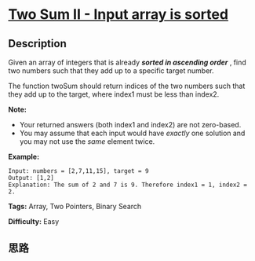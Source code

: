 # [Two Sum II - Input array is sorted][title]

## Description

Given an array of integers that is already **_sorted in ascending order_** ,
find two numbers such that they add up to a specific target number.

The function twoSum should return indices of the two numbers such that they
add up to the target, where index1 must be less than index2.

**Note:**

  * Your returned answers (both index1 and index2) are not zero-based.
  * You may assume that each input would have _exactly_ one solution and you may not use the _same_ element twice.

**Example:**
            Input: numbers = [2,7,11,15], target = 9    Output: [1,2]    Explanation: The sum of 2 and 7 is 9. Therefore index1 = 1, index2 = 2.


**Tags:** Array, Two Pointers, Binary Search

**Difficulty:** Easy

## 思路

[title]: https://leetcode.com/problems/two-sum-ii-input-array-is-sorted
